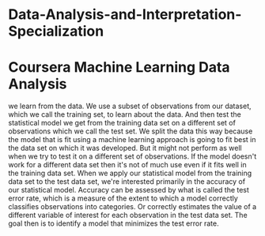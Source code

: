 # Data-Analysis-and-Interpretation-Specialization
# Coursera Machine Learning Data Analysis

we learn from the data. We use a subset of observations from our dataset, which we call the training set, to learn about the data. And then test the statistical model we get from the training data set on a different set of observations which we call the test set. We split the data this way because the model that is fit using a machine learning approach is going to fit best in the data set on which it was developed. But it might not perform as well when we try to test it on a different set of observations. If the model doesn't work for a different data set then it's not of much use even if it fits well in the training data set. When we apply our statistical model from the training data set to the test data set, we're interested primarily in the accuracy of our statistical model. Accuracy can be assessed by what is called the test error rate, which is a measure of the extent to which a model correctly classifies observations into categories. Or correctly estimates the value of a different variable of interest for each observation in the test data set. The goal then is to identify a model that minimizes the test error rate.
